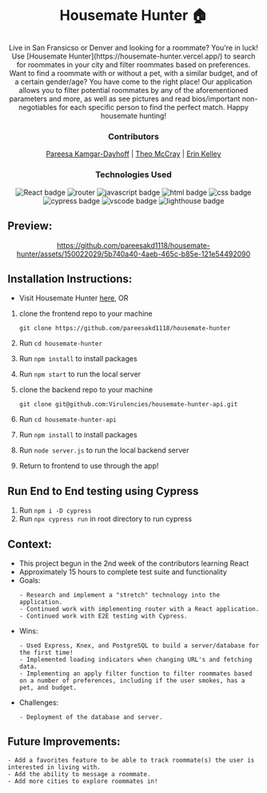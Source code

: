 # <p align="center">Housemate Hunter 🏠</p>

<p align="center">Live in San Fransicso or Denver and looking for a roommate? You're in luck! Use [Housemate Hunter](https://housemate-hunter.vercel.app/) to search for roommates in your city and filter roommates based on preferences. Want to find a roommate with or without a pet, with a similar budget, and of a certain gender/age? You have come to the right place! Our application allows you to filter potential roommates by any of the aforementioned parameters and more, as well as see pictures and read bios/important non-negotiables for each specific person to find the perfect match. Happy housemate hunting!</p>

### <p align="center">Contributors</p>
<div align="center">

 [Pareesa Kamgar-Dayhoff](https://github.com/pareesakd1118) | [Theo McCray](https://github.com/Virulencies) | [Erin Kelley](https://github.com/kelleyej)

</div>

### <p align="center">Technologies Used</p>
<div align="center">
  <img src="https://img.shields.io/badge/React-61DAFB?logo=react&logoColor=000&style=for-the-badge" alt="React badge">
  <img src="https://img.shields.io/badge/React%20Router-CA4245?logo=reactrouter&logoColor=fff&style=for-the-badge" alt="router">
  <img src="https://img.shields.io/badge/JavaScript-F7DF1E?logo=javascript&logoColor=000&style=for-the-badge" alt="javascript badge">
  <img src="https://img.shields.io/badge/HTML5-E34F26?logo=html5&logoColor=fff&style=for-the-badge" alt="html badge">
  <img src="https://img.shields.io/badge/CSS3-1572B6?logo=css3&logoColor=fff&style=for-the-badge" alt="css badge">
  <img src="https://img.shields.io/badge/Cypress-69D3A7?logo=cypress&logoColor=fff&style=for-the-badge" alt="cypress badge">
  <img src="https://img.shields.io/badge/Visual%20Studio%20Code-007ACC?logo=visualstudiocode&logoColor=fff&style=for-the-badge" alt="vscode badge">
  <img src="https://img.shields.io/badge/Lighthouse-F44B21?logo=lighthouse&logoColor=fff&style=for-the-badge" alt="lighthouse badge">
</div>

## Preview:
<div align="center">



https://github.com/pareesakd1118/housemate-hunter/assets/150022029/5b740a40-4aeb-465c-b85e-121e54492090






</div>

## Installation Instructions:
- Visit Housemate Hunter [here](https://housemate-hunter.vercel.app/), OR
1. clone the frontend repo to your machine
    
    ```
    git clone https://github.com/pareesakd1118/housemate-hunter
    ```
    
2. Run `cd housemate-hunter`
3. Run `npm install` to install packages
4. Run `npm start` to run the local server

5. clone the backend repo to your machine
    
    ```
    git clone git@github.com:Virulencies/housemate-hunter-api.git
    ```
    
6. Run `cd housemate-hunter-api`
7. Run `npm install` to install packages
8. Run `node server.js` to run the local backend server
9. Return to frontend to use through the app!

## Run End to End testing using Cypress
1. Run `npm i -D cypress`
3. Run `npx cypress run` in root directory to run cypress

## Context:
<!-- wins, challenges, time spent, etc -->
- This project begun in the 2nd week of the contributors learning React
- Approximately 15 hours to complete test suite and functionality
- Goals:
  ```
  - Research and implement a "stretch" technology into the application.
  - Continued work with implementing router with a React application.
  - Continued work with E2E testing with Cypress. 
  ```
- Wins:
  ```
  - Used Express, Knex, and PostgreSQL to build a server/database for the first time!
  - Implemented loading indicators when changing URL's and fetching data.
  - Implementing an apply filter function to filter roommates based on a number of preferences, including if the user smokes, has a pet, and budget. 
  ```
- Challenges:
  ```
  - Deployment of the database and server. 
  ```

## Future Improvements:
  ```
- Add a favorites feature to be able to track roommate(s) the user is interested in living with.
- Add the ability to message a roommate.
- Add more cities to explore roommates in! 
  ```


